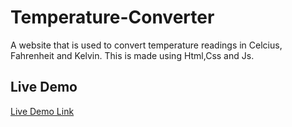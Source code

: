 # Temperature-Converter
A website that is used to convert temperature readings in Celcius, Fahrenheit and Kelvin. This is made using Html,Css and Js.

## Live Demo
[Live Demo Link](https://tempcov.netlify.app/)
